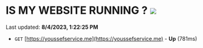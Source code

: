 # IS MY WEBSITE RUNNING ? [![](https://img.shields.io/static/v1?label=Sponsor&message=%E2%9D%A4&logo=GitHub&color=%23fe8e86)](https://github.com/sponsors/<username>)

Last updated: **8/4/2023, 1:22:25 PM**

- `GET` [https://youssefservice.me](https://youssefservice.me) - **Up** (781ms)
